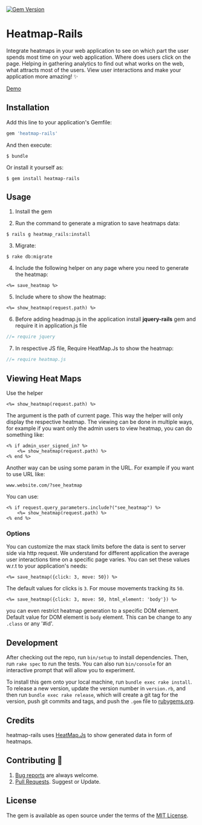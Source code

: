 [![Gem Version](https://badge.fury.io/rb/heatmap-rails.svg)](https://badge.fury.io/rb/heatmap-rails)

# Heatmap-Rails

Integrate heatmaps in your web application to see on which part the user spends most time on your web application. Where does users click on the page.
Helping in gathering analytics to find out what works on the web, what attracts most of the users.
View user interactions and make your application more amazing! :sparkles:

[Demo](https://heatmap-rails.herokuapp.com/)

## Installation

Add this line to your application's Gemfile:

```ruby
gem 'heatmap-rails'
```

And then execute:

    $ bundle

Or install it yourself as:

    $ gem install heatmap-rails

## Usage

1. Install the gem

2. Run the command to generate a migration to save heatmaps data:
```console
$ rails g heatmap_rails:install
```

3. Migrate:
```console
$ rake db:migrate
```

4. Include the following helper on any page where you need to generate the heatmap:
```erb
<%= save_heatmap %>
```

5. Include where to show the heatmap:
```erb
<%= show_heatmap(request.path) %>
```
6. Before adding headmap.js in the application install **jquery-rails** gem and require it in application.js file
```js
//= require jquery
```


7. In respective JS file, Require HeatMap.Js to show the heatmap:
```js
//= require heatmap.js
```
## Viewing Heat Maps
Use the helper
```erb
<%= show_heatmap(request.path) %>
```
The argument is the path of current page. This way the helper will only display the respective heatmap.
The viewing can be done in multiple ways, for example if you want only the admin users to view heatmap, you can do something like:

```erb
<% if admin_user_signed_in? %>
    <%= show_heatmap(request.path) %>
<% end %>
```

Another way can be using some param in the URL. For example if you want to use URL like:

```url
www.website.com/?see_heatmap
```

You can use:

```erb
<% if request.query_parameters.include?("see_heatmap") %>
    <%= show_heatmap(request.path) %>
<% end %>
```

### Options

You can customize the max stack limits before the data is sent to server side via http request. We understand for different application the average user interactions time on a specific page varies. You can set these values w.r.t to your application's needs:
```erb
<%= save_heatmap({click: 3, move: 50}) %>
```
The default values for clicks is `3`. For mouse movements tracking its `50`.

```erb
<%= save_heatmap({click: 3, move: 50, html_element: 'body'}) %>
```
you can even restrict heatmap generation to a specific DOM element. Default value for DOM element is `body` element. This can be change to any `.class` or any '#id'.  

## Development

After checking out the repo, run `bin/setup` to install dependencies. Then, run `rake spec` to run the tests. You can also run `bin/console` for an interactive prompt that will allow you to experiment.

To install this gem onto your local machine, run `bundle exec rake install`. To release a new version, update the version number in `version.rb`, and then run `bundle exec rake release`, which will create a git tag for the version, push git commits and tags, and push the `.gem` file to [rubygems.org](https://rubygems.org).

## Credits
heatmap-rails uses [HeatMap.Js](https://www.patrick-wied.at/static/heatmapjs/) to show generated data in form of heatmaps.

## Contributing :construction:

1. [Bug reports](https://github.com/Qbatch/heatmap-rails/issues) are always welcome.
2. [Pull Requests](https://github.com/Qbatch/heatmap-rails/pulls). Suggest or Update.

## License

The gem is available as open source under the terms of the [MIT License](https://opensource.org/licenses/MIT).
